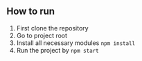 ## How to run
1. First clone the repository
2. Go to project root
3. Install all necessary modules
```npm install```
4. Run the project by ```npm start```
